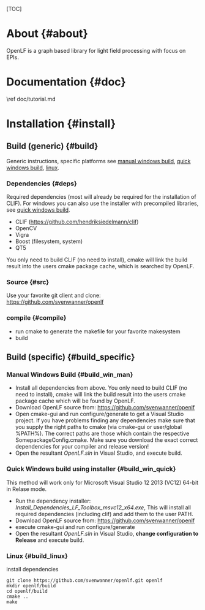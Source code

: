 [TOC]

About {#about}
======

OpenLF is a graph based library for light field processing with focus on EPIs.

# Documentation {#doc}

\ref doc/tutorial.md

# Installation {#install}

## Build (generic) {#build}

Generic instructions, specific platforms see [manual windows build](#win_man), [quick windows build](#win_quick), [linux](#linux).

### Dependencies {#deps}

Required dependencies (most will already be required for the installation of CLIF). For windows you can also use the installer with precompiled libraries, see [quick windows build](#win_quick).

- CLIF (https://github.com/hendriksiedelmann/clif)
- OpenCV
- Vigra
- Boost (filesystem, system)
- QT5

You only need to build CLIF (no need to install), cmake will link the build result into the users cmake package cache, which is searched by OpenLF.

### Source {#src}

Use your favorite git client and clone:
https://github.com/svenwanner/openlf

### compile {#compile}

- run cmake to generate the makefile for your favorite makesystem
- build

## Build (specific) {#build_specific}

<a name="win_man"></a>
### Manual Windows Build {#build_win_man}

- Install all dependencies from above. You only need to build CLIF (no need to install), cmake will link the build result into the users cmake package cache which will be found by OpenLF.
- Download OpenLF source from: https://github.com/svenwanner/openlf
- Open cmake-gui and run configure/generate to get a Visual Studio project. If you have problems finding any dependencies make sure that you supply the right paths to cmake (via cmake-gui or user/global %PATH%). The correct paths are those which contain the respective SomepackageConfig.cmake. Make sure you download the exact correct dependencies for your compiler and release version!
- Open the resultant *OpenLF.sln* in Visual Studio, and execute build.

<a name="win_quick"></a> 
### Quick Windows build using installer {#build_win_quick}

This method will work only for Microsoft Visual Studio 12 2013 (VC12) 64-bit in Relase mode.
- Run the dependency installer: *Install_Dependencies_LF_Toolbox_msvc12_x64.exe*, 
This will install all required dependencies (including clif) and add them to the user PATH.
- Download OpenLF source from: https://github.com/svenwanner/openlf
- execute cmake-gui and run configure/generate
- Open the resultant *OpenLF.sln* in Visual Studio, **change configuration to Release** and execute build.

<a name="linux"></a>
### Linux {#build_linux}

install dependencies

```
git clone https://github.com/svenwanner/openlf.git openlf
mkdir openlf/build
cd openlf/build
cmake ..
make
```
